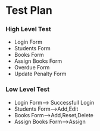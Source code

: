# Test Plan
### High Level Test
- Login Form
- Students Form
- Books Form
- Assign Books Form
- Overdue Form
- Update Penalty Form

### Low Level Test
- Login Form--> Successfull Login
- Students Form-->Add,Edit
- Books Form-->Add,Reset,Delete
- Assign Books Form-->Assign
